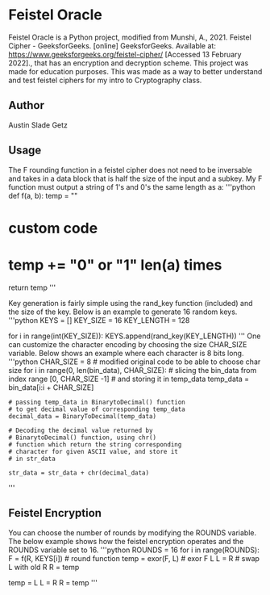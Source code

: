 # Feistel Oracle
Feistel Oracle is a Python project, modified from Munshi, A., 2021. Feistel Cipher -
GeeksforGeeks. [online] GeeksforGeeks. Available at:
<https://www.geeksforgeeks.org/feistel-cipher/> [Accessed 13 February 2022]., that has an
encryption and decryption scheme. This project was made for education purposes. This was
made as a way to better understand and test feistel ciphers for my intro to Cryptography class.

## Author
Austin Slade Getz

## Usage
The F rounding function in a feistel cipher does not need to be inversable and takes in a data block
that is half the size of the input and a subkey. My F function must output a string of 1's and 0's
the same length as a:
'''python
def f(a, b):
  temp = ""
  # custom code
  # temp += "0" or "1" len(a) times
  return temp
'''

Key generation is fairly simple using the rand_key function (included) and the size of the key.
Below is an example to generate 16 random keys.
'''python
KEYS = []
KEY_SIZE = 16
KEY_LENGTH = 128

for i in range(int(KEY_SIZE)):
    KEYS.append(rand_key(KEY_LENGTH))
'''
One can customize the character encoding by choosing the size CHAR_SIZE variable. Below shows an
example where each character is 8 bits long.
'''python
CHAR_SIZE = 8 # modified original code to be able to choose char size
for i in range(0, len(bin_data), CHAR_SIZE):
    # slicing the bin_data from index range [0, CHAR_SIZE -1]
    # and storing it in temp_data
    temp_data = bin_data[i:i + CHAR_SIZE]

    # passing temp_data in BinarytoDecimal() function
    # to get decimal value of corresponding temp_data
    decimal_data = BinaryToDecimal(temp_data)

    # Decoding the decimal value returned by
    # BinarytoDecimal() function, using chr()
    # function which return the string corresponding
    # character for given ASCII value, and store it
    # in str_data

    str_data = str_data + chr(decimal_data)
'''

## Feistel Encryption
You can choose the number of rounds by modifying the ROUNDS variable. The below example shows how
the feistel encryption operates and the ROUNDS variable set to 16.
'''python
ROUNDS = 16
for i in range(ROUNDS):
    F = f(R, KEYS[i]) # round function
    temp = exor(F, L) # exor F L
    L = R # swap L with old R
    R = temp

temp = L
L = R
R = temp
'''

